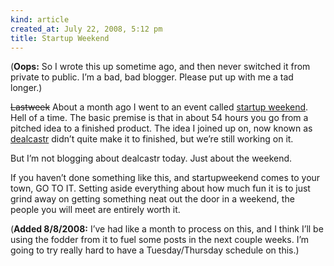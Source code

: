 ```yaml
---
kind: article
created_at: July 22, 2008, 5:12 pm
title: Startup Weekend
---
```


<div><p>(<b>Oops:</b> So I wrote this up sometime ago, and then never switched it from private to public. I&#8217;m a bad, bad blogger. Please put up with me a tad longer.)</p>
<p><strike>Lastweek</strike> About a month ago I went to an event called <a href="http://rtp.startupweekend.com">startup weekend</a>. Hell of a time. The basic premise is that in about 54 hours you go from a pitched idea to a finished product. The idea I joined up on, now known as <a href="http://www.dealcastr.com">dealcastr</a> didn&#8217;t quite make it to finished, but we&#8217;re still working on it.</p>
<p>But I&#8217;m not blogging about dealcastr today. Just about the weekend.</p>
<p>If you haven&#8217;t done something like this, and startupweekend comes to your town, GO TO IT. Setting aside everything about how much fun it is to just grind away on getting something neat out the door in a weekend, the people you will meet are entirely worth it.</p>
<p>(<b>Added 8/8/2008:</b> I&#8217;ve had like a month to process on this, and I think I&#8217;ll be using the fodder from it to fuel some posts in the next couple weeks. I&#8217;m going to try really hard to have a Tuesday/Thursday schedule on this.)</p></div>